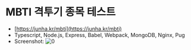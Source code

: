 # MBTI 격투기 종목 테스트

- [https://junha.kr/mbti](https://junha.kr/mbti)
- Typescript, Node.js, Express, Babel, Webpack, MongoDB, Nginx, Pug
- Screenshot:
![0](https://i.imgur.com/8cwYkoT.jpeg)
